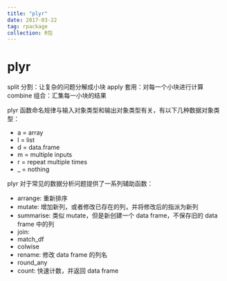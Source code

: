 ```yaml
---
title: "plyr"
date: 2017-03-22
tag: rpackage
collection: R包
---
```


# plyr

split 分割：让复杂的问题分解成小块
apply 套用：对每一个小块进行计算
combine 组合：汇集每一小块的结果

plyr 函数命名规律与输入对象类型和输出对象类型有关，有以下几种数据对象类型：
- a = array
- l = list
- d = data.frame
- m = multiple inputs
- r = repeat multiple times
- _ = nothing

plyr 对于常见的数据分析问题提供了一系列辅助函数：
- arrange: 重新排序
- mutate: 增加新列，或者修改已存在的列，并将修改后的指派为新列
- summarise: 类似 mutate，但是新创建一个 data frame，不保存旧的 data frame 中的列
- join:
- match_df
- colwise
- rename: 修改 data frame 的列名
- round_any
- count: 快速计数，并返回 data frame
